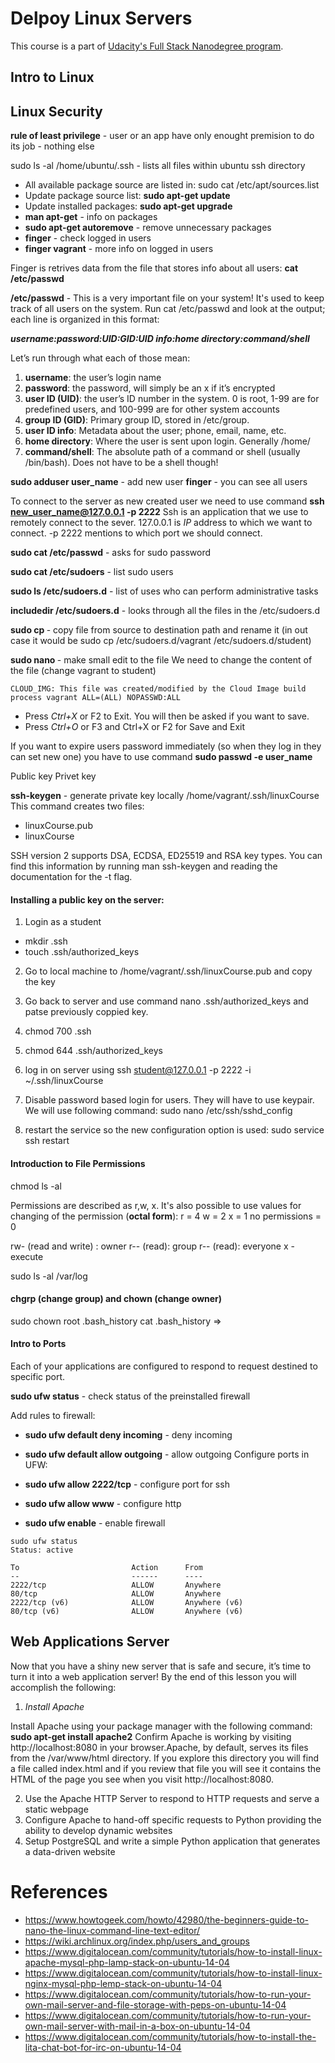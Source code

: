# Delpoy Linux Servers

This course is a part of [Udacity's Full Stack Nanodegree program](https://www.udacity.com/nanodegree).

## Intro to Linux



## Linux Security

__rule of least privilege__ - user or an app have only enought premision to do its job - nothing else

sudo ls -al /home/ubuntu/.ssh - lists all files within ubuntu ssh directory

- All available package source are listed in: sudo cat /etc/apt/sources.list
- Update package source list: __sudo apt-get update__
- Update installed packages: __sudo apt-get upgrade__
- __man apt-get__ - info on packages
- __sudo apt-get autoremove__ - remove unnecessary packages
- __finger__ - check logged in users
- __finger vagrant__ - more info on logged in users

Finger is retrives  data from the file that stores info about all users: __cat /etc/passwd__

__/etc/passwd__ - This is a very important file on your system! It's used to keep track of all users on the system. Run cat /etc/passwd and look at the output; each line is organized in this format:

__<em>username:password:UID:GID:UID info:home directory:command/shell</em>__

Let’s run through what each of those mean:

1. __username__: the user’s login name
2. __password__: the password, will simply be an x if it’s encrypted
3. __user ID (UID)__: the user’s ID number in the system. 0 is root, 1-99 are for predefined users, and 100-999 are for other system accounts
4. __group ID (GID)__: Primary group ID, stored in /etc/group.
5. __user ID info__: Metadata about the user; phone, email, name, etc.
6. __home directory__: Where the user is sent upon login. Generally /home/
7. __command/shell__: The absolute path of a command or shell (usually /bin/bash). Does not have to be a shell though!

__sudo adduser user_name__ - add new user
__finger__ - you can see all users

To connect to the server as new created user we need to use command __ssh new_user_name@127.0.0.1 -p 2222__
Ssh is an application that we use to remotely connect to the sever. 127.0.0.1 is <em>IP</em> address to which we want to connect. -p 2222 mentions to which port we should connect.

__sudo cat /etc/passwd__ - asks for sudo password

__sudo cat /etc/sudoers__ - list sudo users

__sudo ls /etc/sudoers.d__ - list of uses who can perform administrative tasks

__includedir /etc/sudoers.d__ - looks through all the files in the /etc/sudoers.d

__sudo cp <source path> <destination path>__ - copy file from source to destination path and rename it
(in out case it would be sudo cp /etc/sudoers.d/vagrant /etc/sudoers.d/student)

__sudo nano <file path>__ - make small edit to the file
We need to change the content of the file (change vagrant to student)
```
CLOUD_IMG: This file was created/modified by the Cloud Image build process vagrant ALL=(ALL) NOPASSWD:ALL
```

- Press <em>Ctrl+X</em> or F2 to Exit. You will then be asked if you want to save.
- Press <em>Ctrl+O</em> or F3 and Ctrl+X or F2 for Save and Exit

If you want to expire users password immediately (so when they log in they can set new one) you have to use command __sudo passwd -e user_name__

Public key
Privet key

__ssh-keygen__ - generate private key locally
/home/vagrant/.ssh/linuxCourse
This command creates two files:
- linuxCourse.pub
- linuxCourse

SSH version 2 supports DSA, ECDSA, ED25519 and RSA key types. You can find this information by running man ssh-keygen and reading the documentation for the -t flag.


#### Installing a public key on the server:
1. Login as a student
  - mkdir .ssh
  - touch .ssh/authorized_keys
2. Go to local machine to /home/vagrant/.ssh/linuxCourse.pub and copy the key
3. Go back to server and use command nano .ssh/authorized_keys and patse previously coppied key.
4. chmod 700 .ssh
5. chmod 644 .ssh/authorized_keys

6. log in on server using ssh student@127.0.0.1 -p 2222 -i ~/.ssh/linuxCourse
7. Disable password based login for users. They will have to use keypair. We will use following command: sudo nano /etc/ssh/sshd_config
8. restart the service so the new configuration option is used: sudo service ssh restart


#### Introduction to File Permissions
chmod
ls -al

Permissions are described as r,w, x.
It's also possible to use values for changing of the permission (__octal form__):
r = 4
w = 2
x = 1
no permissions = 0



rw- (read and write) : owner
r-- (read): group
r-- (read): everyone
x - execute

sudo ls -al /var/log


#### chgrp (change group) and chown (change owner)
sudo chown root .bash_history
cat .bash_history =>


#### Intro to Ports
Each of your applications are configured to respond to request destined to specific port.

__sudo ufw status__ - check status of the preinstalled firewall

Add rules to firewall:
- __sudo ufw default deny incoming__ - deny incoming
- __sudo ufw default allow outgoing__ - allow outgoing
Configure ports in UFW:
- __sudo ufw allow 2222/tcp__ - configure port for ssh
- __sudo ufw allow www__ - configure http

- __sudo ufw enable__ - enable firewall


```
sudo ufw status
Status: active

To                         Action      From
--                         ------      ----
2222/tcp                   ALLOW       Anywhere
80/tcp                     ALLOW       Anywhere
2222/tcp (v6)              ALLOW       Anywhere (v6)
80/tcp (v6)                ALLOW       Anywhere (v6)
```


## Web Applications Server
Now that you have a shiny new server that is safe and secure, it’s time to turn it into a web application server! By the end of this lesson you will accomplish the following:

1. <em>Install Apache</em>

  Install Apache using your package manager with the following command: __sudo apt-get install apache2__ Confirm Apache is working by visiting http://localhost:8080 in your browser.Apache, by default, serves its files from the /var/www/html directory. If you explore this directory you will find a file called index.html and if you review that file you will see it contains the HTML of the page you see when you visit http://localhost:8080.

2. Use the Apache HTTP Server to respond to HTTP requests and serve a static webpage
3. Configure Apache to hand-off specific requests to Python providing the ability to develop dynamic websites
4. Setup PostgreSQL and write a simple Python application that generates a data-driven website

# References
- https://www.howtogeek.com/howto/42980/the-beginners-guide-to-nano-the-linux-command-line-text-editor/
- https://wiki.archlinux.org/index.php/users_and_groups
- https://www.digitalocean.com/community/tutorials/how-to-install-linux-apache-mysql-php-lamp-stack-on-ubuntu-14-04
- https://www.digitalocean.com/community/tutorials/how-to-install-linux-nginx-mysql-php-lemp-stack-on-ubuntu-14-04
- https://www.digitalocean.com/community/tutorials/how-to-run-your-own-mail-server-and-file-storage-with-peps-on-ubuntu-14-04
- https://www.digitalocean.com/community/tutorials/how-to-run-your-own-mail-server-with-mail-in-a-box-on-ubuntu-14-04
- https://www.digitalocean.com/community/tutorials/how-to-install-the-lita-chat-bot-for-irc-on-ubuntu-14-04
